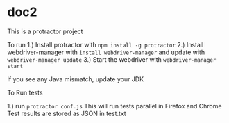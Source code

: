 # doc2
This is a protractor project

To run
1.)  Install protractor with `npm install -g protractor`
2.) Install webdriver-manager with `install webdriver-manager` and update with `webdriver-manager update`
3.) Start the webdriver with `webdriver-manager start`

If you see any Java mismatch, update your JDK

To Run tests

1.) run `protractor conf.js`
This will run tests parallel in Firefox and Chrome
Test results are stored as JSON in test.txt

